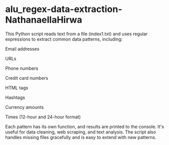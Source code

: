 # alu_regex-data-extraction-NathanaellaHirwa
This Python script reads text from a file (index1.txt) and uses regular expressions to extract common data patterns, including:

Email addresses

URLs

Phone numbers

Credit card numbers

HTML tags

Hashtags

Currency amounts

Times (12-hour and 24-hour format)

Each pattern has its own function, and results are printed to the console. It's useful for data cleaning, web scraping, and text analysis. The script also handles missing files gracefully and is easy to extend with new patterns.
